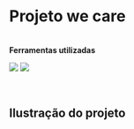 <h1> Projeto we care </h1>
<br>
<b>Ferramentas utilizadas</b>
<p><img src="https://img.shields.io/badge/HTML-239120?style=for-the-badge&logo=html5&logoColor=white">
<img src="https://img.shields.io/badge/CSS-239120?&style=for-the-badge&logo=css3&logoColor=white"></p>
<br>
<h2>Ilustração do projeto</h2>
<img src="">
